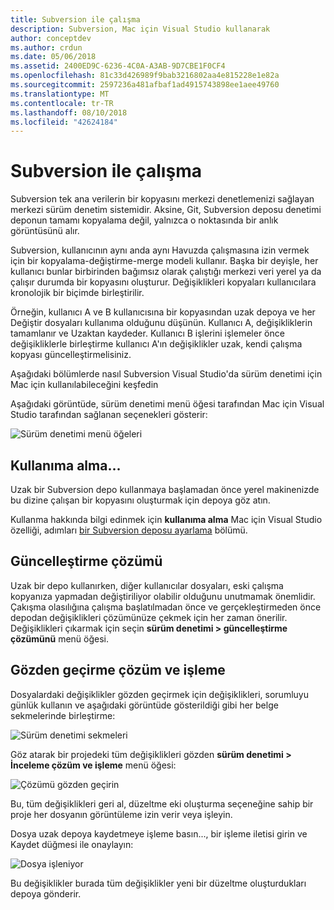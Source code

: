 ```yaml
---
title: Subversion ile çalışma
description: Subversion, Mac için Visual Studio kullanarak
author: conceptdev
ms.author: crdun
ms.date: 05/06/2018
ms.assetid: 2400ED9C-6236-4C0A-A3AB-9D7CBE1F0CF4
ms.openlocfilehash: 81c33d426989f9bab3216802aa4e815228e1e82a
ms.sourcegitcommit: 2597236a481afbaf1ad4915743898ee1aee49760
ms.translationtype: MT
ms.contentlocale: tr-TR
ms.lasthandoff: 08/10/2018
ms.locfileid: "42624184"
---
```

# <a name="working-with-subversion"></a>Subversion ile çalışma

Subversion tek ana verilerin bir kopyasını merkezi denetlemenizi sağlayan merkezi sürüm denetim sistemidir. Aksine, Git, Subversion deposu denetimi deponun tamamı kopyalama değil, yalnızca o noktasında bir anlık görüntüsünü alır.

Subversion, kullanıcının aynı anda aynı Havuzda çalışmasına izin vermek için bir kopyalama-değiştirme-merge modeli kullanır. Başka bir deyişle, her kullanıcı bunlar birbirinden bağımsız olarak çalıştığı merkezi veri yerel ya da çalışır durumda bir kopyasını oluşturur. Değişiklikleri kopyaları kullanıcılara kronolojik bir biçimde birleştirilir.

Örneğin, kullanıcı A ve B kullanıcısına bir kopyasından uzak depoya ve her Değiştir dosyaları kullanıma olduğunu düşünün. Kullanıcı A, değişikliklerin tamamlanır ve Uzaktan kaydeder. Kullanıcı B işlerini işlemeler önce değişikliklerle birleştirme kullanıcı A'ın değişiklikler uzak, kendi çalışma kopyası güncelleştirmelisiniz.

Aşağıdaki bölümlerde nasıl Subversion Visual Studio'da sürüm denetimi için Mac için kullanılabileceğini keşfedin

Aşağıdaki görüntüde, sürüm denetimi menü öğesi tarafından Mac için Visual Studio tarafından sağlanan seçenekleri gösterir:

![Sürüm denetimi menü öğeleri](media/version-control-svnVersionControlMenu.png)

## <a name="checkout"></a>Kullanıma alma...

Uzak bir Subversion depo kullanmaya başlamadan önce yerel makinenizde bu dizine çalışan bir kopyasını oluşturmak için depoya göz atın.

Kullanma hakkında bilgi edinmek için **kullanıma alma** Mac için Visual Studio özelliği, adımları [bir Subversion deposu ayarlama](set-up-subversion-repository.md) bölümü.

## <a name="update-solution"></a>Güncelleştirme çözümü

Uzak bir depo kullanırken, diğer kullanıcılar dosyaları, eski çalışma kopyanıza yapmadan değiştiriliyor olabilir olduğunu unutmamak önemlidir. Çakışma olasılığına çalışma başlatılmadan önce ve gerçekleştirmeden önce depodan değişiklikleri çözümünüze çekmek için her zaman önerilir. Değişiklikleri çıkarmak için seçin **sürüm denetimi > güncelleştirme çözümünü** menü öğesi.

## <a name="review-solution-and-commit"></a>Gözden geçirme çözüm ve işleme

Dosyalardaki değişiklikler gözden geçirmek için değişiklikleri, sorumluyu günlük kullanın ve aşağıdaki görüntüde gösterildiği gibi her belge sekmelerinde birleştirme:

![Sürüm denetimi sekmeleri](media/version-control-vcTabs.png)

Göz atarak bir projedeki tüm değişiklikleri gözden **sürüm denetimi > İnceleme çözüm ve işleme** menü öğesi:

![Çözümü gözden geçirin](media/version-control-vcStatus.png)

Bu, tüm değişiklikleri geri al, düzeltme eki oluşturma seçeneğine sahip bir proje her dosyanın görüntüleme izin verir veya işleyin.

Dosya uzak depoya kaydetmeye işleme basın..., bir işleme iletisi girin ve Kaydet düğmesi ile onaylayın:


![Dosya işleniyor](media/version-control-svnCommit.png)

Bu değişiklikler burada tüm değişiklikler yeni bir düzeltme oluşturdukları depoya gönderir.
